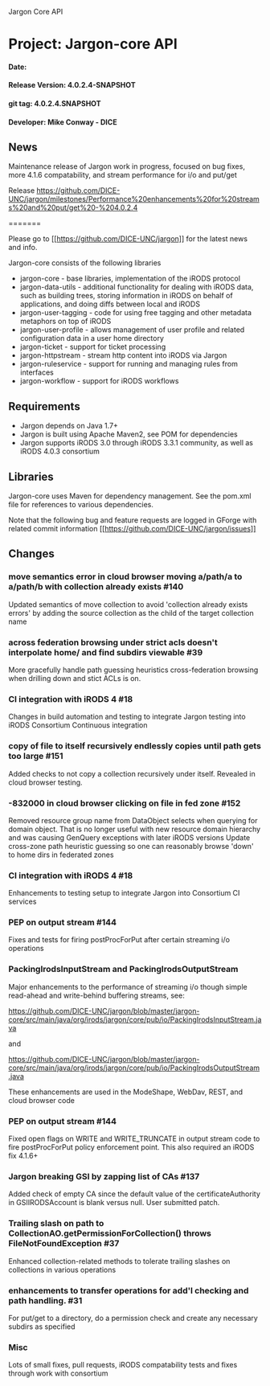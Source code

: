 
Jargon Core API


# Project: Jargon-core API
#### Date:
#### Release Version: 4.0.2.4-SNAPSHOT
#### git tag: 4.0.2.4.SNAPSHOT
#### Developer: Mike Conway - DICE

## News

Maintenance release of Jargon work in progress, focused on bug fixes, more 4.1.6 compatability, and stream performance for i/o and put/get

Release  https://github.com/DICE-UNC/jargon/milestones/Performance%20enhancements%20for%20streams%20and%20put/get%20-%204.0.2.4

=======

Please go to [[https://github.com/DICE-UNC/jargon]] for the latest news and info.

Jargon-core consists of the following libraries

* jargon-core - base libraries, implementation of the iRODS protocol
* jargon-data-utils - additional functionality for dealing with iRODS data, such as building trees, storing information in iRODS on behalf of applications, and doing diffs between local and iRODS
* jargon-user-tagging - code for using free tagging and other metadata metaphors on top of iRODS
* jargon-user-profile - allows management of user profile and related configuration data in a user home directory
* jargon-ticket - support for ticket processing
* jargon-httpstream - stream http content into iRODS via Jargon
* jargon-ruleservice - support for running and managing rules from interfaces
* jargon-workflow - support for iRODS workflows

## Requirements

* Jargon depends on Java 1.7+
* Jargon is built using Apache Maven2, see POM for dependencies
* Jargon supports iRODS 3.0 through iRODS 3.3.1 community, as well as iRODS 4.0.3 consortium

## Libraries

Jargon-core uses Maven for dependency management.  See the pom.xml file for references to various dependencies.

Note that the following bug and feature requests are logged in GForge with related commit information [[https://github.com/DICE-UNC/jargon/issues]]

## Changes

### move semantics error in cloud browser moving a/path/a to a/path/b with collection already exists #140

Updated semantics of move collection to avoid 'collection already exists errors' by adding the source collection as the child of the target collection name

###  across federation browsing under strict acls doesn't interpolate home/ and find subdirs viewable #39 

More gracefully handle path guessing heuristics cross-federation browsing when drilling down and stict ACLs is on.  

###  CI integration with iRODS 4 #18 

Changes in build automation and testing to integrate Jargon testing into iRODS Consortium Continuous integration

###  copy of file to itself recursively endlessly copies until path gets too large #151 

Added checks to not copy a collection recursively under itself.  Revealed in cloud browser testing.

###  -832000 in cloud browser clicking on file in fed zone #152 

Removed resource group name from DataObject selects when querying for domain object. That is no longer useful with new resource domain hierarchy and was causing GenQuery exceptions with later iRODS versions
Update cross-zone path heuristic guessing so one can reasonably browse 'down' to home dirs in federated zones

###  CI integration with iRODS 4 #18 

Enhancements to testing setup to integrate Jargon into Consortium CI services

###  PEP on output stream #144 

Fixes and tests for firing postProcForPut after certain streaming i/o operations

### PackingIrodsInputStream and PackingIrodsOutputStream 

Major enhancements to the performance of streaming i/o though simple read-ahead and write-behind buffering streams, see:

https://github.com/DICE-UNC/jargon/blob/master/jargon-core/src/main/java/org/irods/jargon/core/pub/io/PackingIrodsInputStream.java

and

https://github.com/DICE-UNC/jargon/blob/master/jargon-core/src/main/java/org/irods/jargon/core/pub/io/PackingIrodsOutputStream.java

These enhancements are used in the ModeShape, WebDav, REST, and cloud browser code

###  PEP on output stream #144 

Fixed open flags on WRITE and WRITE_TRUNCATE in output stream code to fire postProcForPut policy enforcement point.  This also required an iRODS fix 4.1.6+

###  Jargon breaking GSI by zapping list of CAs #137 

Added check of empty CA since the default value of the certificateAuthority in GSIIRODSAccount is blank versus null.  User submitted patch.

###  Trailing slash on path to CollectionAO.getPermissionForCollection() throws FileNotFoundException #37 

Enhanced collection-related methods to tolerate trailing slashes on collections in various operations

###  enhancements to transfer operations for add'l checking and path handling. #31 

For put/get to a directory, do a permission check and create any necessary subdirs as specified

### Misc

Lots of small fixes, pull requests, iRODS compatability tests and fixes through work with consortium
